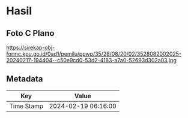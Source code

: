 # Hasil

## Foto C Plano

https://sirekap-obj-formc.kpu.go.id/0ad1/pemilu/ppwp/35/28/08/20/02/3528082002025-20240217-194404--c50e9cd0-53d2-4183-a7a0-52693d302a03.jpg


## Metadata

| Key        | Value               |
| ---------- | ------------------- |
| Time Stamp | 2024-02-19 06:16:00 |




